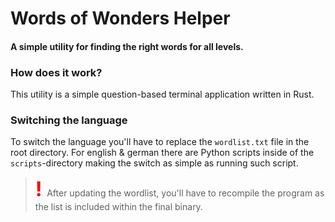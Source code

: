 # Words of Wonders Helper
#### A simple utility for finding the right words for all levels.

### How does it work?
This utility is a simple question-based terminal application written in Rust.

### Switching the language
To switch the language you'll have to replace the `wordlist.txt` file in the root directory. For english & german there are Python scripts inside of the `scripts`-directory making the switch as simple as running such script.

><span style="color:red;font-size:2rem;font-weight:bold">! </span> After updating the wordlist, you'll have to recompile the program as the list is included within the final binary.
